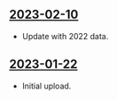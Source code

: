 ## [2023-02-10](https://github.com/faktaoklimatu/graphics/blob/b038b5440bd465585fb648e699f1f4b5c6fe0502/data-visualization/infographics/energetics/european-union/electricity-mix-eu/cs-elektrina-mix-eu.ai)

- Update with 2022 data.

## [2023-01-22](https://github.com/faktaoklimatu/graphics/blob/e1e6426e8ebe4fc80b3a8d7c1725d3480bebf4e3/data-visualization/infographics/energetics/european-union/electricity-mix-eu/cs-elektrina-mix-eu.ai)

- Initial upload.

